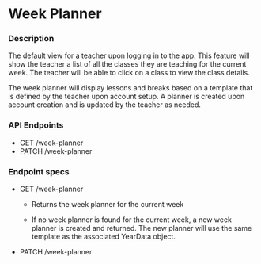 # Week Planner

### Description

The default view for a teacher upon logging in to the app. This feature will show the teacher a list of all the classes they are teaching for the current week. The teacher will be able to click on a class to view the class details.

The week planner will display lessons and breaks based on a template that is defined by the teacher upon account setup. A planner is created upon account creation and is updated by the teacher as needed.

### API Endpoints

- GET /week-planner
- PATCH /week-planner

### Endpoint specs

- GET /week-planner

  - Returns the week planner for the current week

  - If no week planner is found for the current week, a new week planner is created and returned. The new planner will use the same template as the associated YearData object.

- PATCH /week-planner
